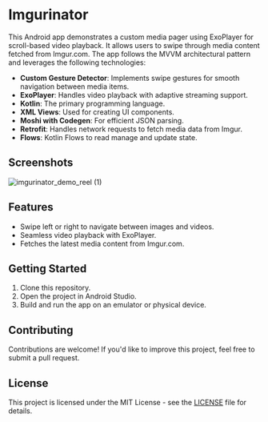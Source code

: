 # Imgurinator

This Android app demonstrates a custom media pager using ExoPlayer for scroll-based video playback. It allows users to swipe through media content fetched from Imgur.com. The app follows the MVVM architectural pattern and leverages the following technologies:

- **Custom Gesture Detector**: Implements swipe gestures for smooth navigation between media items.
- **ExoPlayer**: Handles video playback with adaptive streaming support.
- **Kotlin**: The primary programming language.
- **XML Views**: Used for creating UI components.
- **Moshi with Codegen**: For efficient JSON parsing.
- **Retrofit**: Handles network requests to fetch media data from Imgur.
- **Flows**: Kotlin Flows to read manage and update state.

## Screenshots
![imgurinator_demo_reel (1)](https://github.com/xidsyed/Imgurinator/assets/26184016/26170300-b9a8-495a-912d-ce2387d18d4d)



## Features

- Swipe left or right to navigate between images and videos.
- Seamless video playback with ExoPlayer.
- Fetches the latest media content from Imgur.com.

## Getting Started

1. Clone this repository.
2. Open the project in Android Studio.
3. Build and run the app on an emulator or physical device.


## Contributing

Contributions are welcome! If you'd like to improve this project, feel free to submit a pull request.

## License

This project is licensed under the MIT License - see the [LICENSE](LICENSE) file for details.
